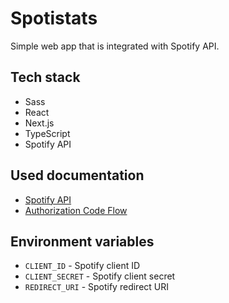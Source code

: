 # Spotistats

Simple web app that is integrated with Spotify API.

## Tech stack

-   Sass
-   React
-   Next.js
-   TypeScript
-   Spotify API

## Used documentation

-   [Spotify API](https://developer.spotify.com/documentation/web-api/)
-   [Authorization Code Flow](https://developer.spotify.com/documentation/web-api/tutorials/code-flow)

## Environment variables

-   `CLIENT_ID` - Spotify client ID
-   `CLIENT_SECRET` - Spotify client secret
-   `REDIRECT_URI` - Spotify redirect URI
